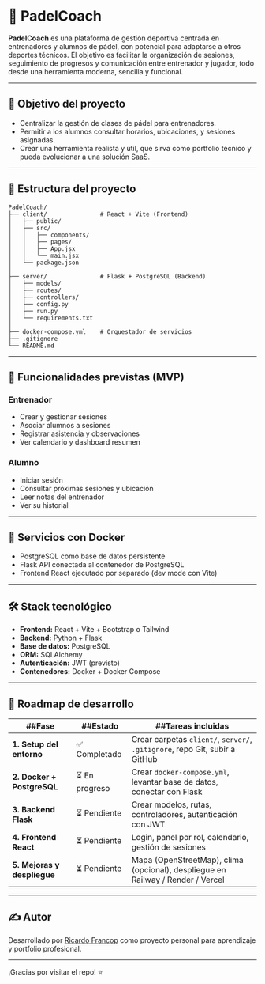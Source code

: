 # 🎾 PadelCoach

**PadelCoach** es una plataforma de gestión deportiva centrada en entrenadores y alumnos de pádel, con potencial para adaptarse a otros deportes técnicos. El objetivo es facilitar la organización de sesiones, seguimiento de progresos y comunicación entre entrenador y jugador, todo desde una herramienta moderna, sencilla y funcional.

---

## 🚀 Objetivo del proyecto

- Centralizar la gestión de clases de pádel para entrenadores.
- Permitir a los alumnos consultar horarios, ubicaciones, y sesiones asignadas.
- Crear una herramienta realista y útil, que sirva como portfolio técnico y pueda evolucionar a una solución SaaS.

---

## 🧱 Estructura del proyecto

```
PadelCoach/
├── client/               # React + Vite (Frontend)
│   ├── public/
│   ├── src/
│   │   ├── components/
│   │   ├── pages/
│   │   ├── App.jsx
│   │   └── main.jsx
│   └── package.json
│
├── server/               # Flask + PostgreSQL (Backend)
│   ├── models/
│   ├── routes/
│   ├── controllers/
│   ├── config.py
│   ├── run.py
│   └── requirements.txt
│
├── docker-compose.yml    # Orquestador de servicios
├── .gitignore
└── README.md
```

---

## 🧠 Funcionalidades previstas (MVP)

### Entrenador
- Crear y gestionar sesiones
- Asociar alumnos a sesiones
- Registrar asistencia y observaciones
- Ver calendario y dashboard resumen

### Alumno
- Iniciar sesión
- Consultar próximas sesiones y ubicación
- Leer notas del entrenador
- Ver su historial

---

## 🐳 Servicios con Docker

- PostgreSQL como base de datos persistente
- Flask API conectada al contenedor de PostgreSQL
- Frontend React ejecutado por separado (dev mode con Vite)

---

## 🛠️ Stack tecnológico

- **Frontend:** React + Vite + Bootstrap o Tailwind
- **Backend:** Python + Flask
- **Base de datos:** PostgreSQL
- **ORM:** SQLAlchemy
- **Autenticación:** JWT (previsto)
- **Contenedores:** Docker + Docker Compose

---

## 🔄 Roadmap de desarrollo

|  ##Fase                  |  ##Estado       |  ##Tareas incluidas                                                                 |
|--------------------------|----------------|--------------------------------------------------------------------------------------|
| **1. Setup del entorno** | ✅ Completado   | Crear carpetas `client/`, `server/`, `.gitignore`, repo Git, subir a GitHub         |
| **2. Docker + PostgreSQL** | ⏳ En progreso | Crear `docker-compose.yml`, levantar base de datos, conectar con Flask              |
| **3. Backend Flask**     | ⏳ Pendiente    | Crear modelos, rutas, controladores, autenticación con JWT                          |
| **4. Frontend React**    | ⏳ Pendiente    | Login, panel por rol, calendario, gestión de sesiones                               |
| **5. Mejoras y despliegue** | ⏳ Pendiente | Mapa (OpenStreetMap), clima (opcional), despliegue en Railway / Render / Vercel     |

---

## ✍️ Autor

Desarrollado por [Ricardo Francop](https://github.com/rfrancop01) como proyecto personal para aprendizaje y portfolio profesional.

---

¡Gracias por visitar el repo! ⭐️
